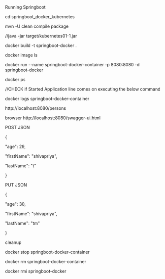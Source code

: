 Running Springboot

cd springboot_docker_kubernetes


mvn -U clean compile package


//java -jar target/kubernetes01-1.jar

docker build -t  springboot-docker .

docker image ls

docker run --name springboot-docker-container -p 8080:8080 -d springboot-docker


docker ps


//CHECK if Started Application line comes on executing the below command


docker logs springboot-docker-container



http://localhost:8080/persons


 browser
 http://localhost:8080/swagger-ui.html

 POST JSON


 {


  "age": 29,


  "firstName": "shivapriya",  


  "lastName": "t"


}  


PUT JSON


 {


  "age": 30,


  "firstName": "shivapriya",  


  "lastName": "tm"


}


cleanup


docker stop springboot-docker-container


docker rm springboot-docker-container


docker rmi springboot-docker